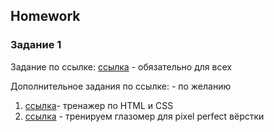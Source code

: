 ##  Homework

### Задание 1
Задание по ссылке: [ссылка](https://github.com/ait-tr/task_fe-registration-letter-to-santa)  - обязательно для всех

Дополнительное задания по ссылке: - по желанию

1.  [ссылка](https://itvdn.com/ru/skills/practicums/html-and-css/lesson/lesson-1)- тренажер по HTML и CSS
2.  [ссылка](https://pixact.ly/) - тренируем глазомер для pixel perfect вёрстки





